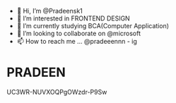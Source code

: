 - 👋 Hi, I’m @Pradeensk1
- 👀 I’m interested in FRONTEND DESIGN
- 🌱 I’m currently studying BCA(Computer Application)
- 💞️ I’m looking to collaborate on @microsoft 
- 📫 How to reach me ... @pradeeennn - ig

<h1>PRADEEN</h1>
<href> UC3WR-NUVXOQPgOWzdr-P9Sw </href>
